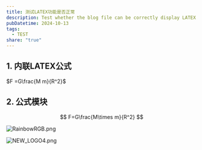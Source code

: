 ```yaml
---
title: 测试LATEX功能是否正常
description: Test whether the blog file can be correctly display LATEX
pubDatetime: 2024-10-13
tags:
  - TEST
share: "true"
---
```

## 1. 内联LATEX公式
$F =G\frac{M m}{R^2}$

## 2. 公式模块
$$
F=G\frac{M\times m}{R^2}
$$


![RainbowRGB.png](https://s2.loli.net/2024/10/13/lZd4DLRnJ8cwCAX.png)

![NEW_LOGO4.png](https://s2.loli.net/2024/10/13/gxFdE3c16U4IwAn.png)
